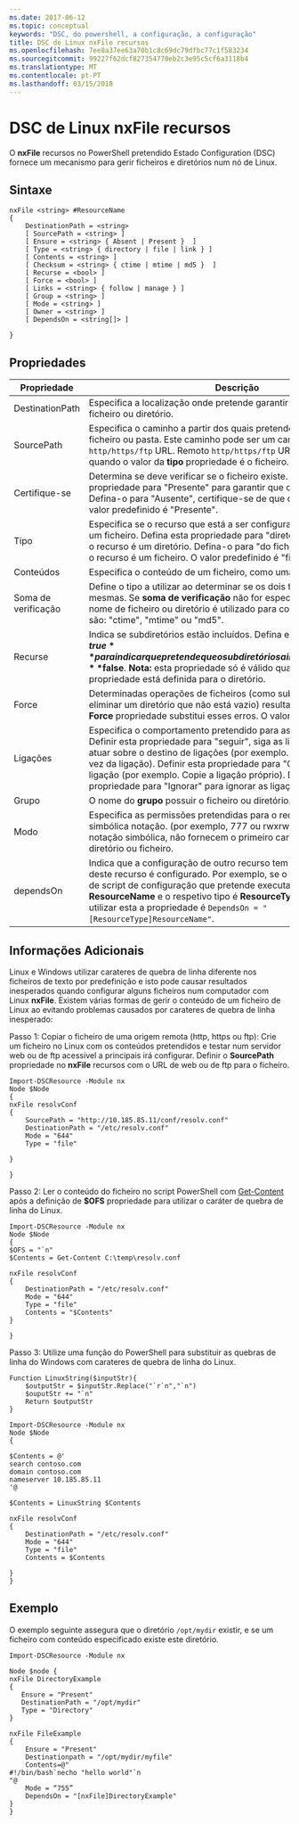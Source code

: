 ```yaml
---
ms.date: 2017-06-12
ms.topic: conceptual
keywords: "DSC, do powershell, a configuração, a configuração"
title: DSC de Linux nxFile recursos
ms.openlocfilehash: 7ee8a37ee63a70b1c8c69dc79dfbc77c1f583234
ms.sourcegitcommit: 99227f62dcf827354770eb2c3e95c5cf6a3118b4
ms.translationtype: MT
ms.contentlocale: pt-PT
ms.lasthandoff: 03/15/2018
---
```

# <a name="dsc-for-linux-nxfile-resource"></a>DSC de Linux nxFile recursos

O **nxFile** recursos no PowerShell pretendido Estado Configuration (DSC) fornece um mecanismo para gerir ficheiros e diretórios num nó de Linux.

## <a name="syntax"></a>Sintaxe

```
nxFile <string> #ResourceName
{
    DestinationPath = <string>
    [ SourcePath = <string> ]
    [ Ensure = <string> { Absent | Present }  ]
    [ Type = <string> { directory | file | link } ]
    [ Contents = <string> ]
    [ Checksum = <string> { ctime | mtime | md5 }  ]
    [ Recurse = <bool> ]
    [ Force = <bool> ]
    [ Links = <string> { follow | manage } ]
    [ Group = <string> ]
    [ Mode = <string> ]
    [ Owner = <string> ]
    [ DependsOn = <string[]> ]

}
```

## <a name="properties"></a>Propriedades

|  Propriedade |  Descrição | 
|---|---|
| DestinationPath| Especifica a localização onde pretende garantir o estado de um ficheiro ou diretório.| 
| SourcePath| Especifica o caminho a partir dos quais pretende copiar o recurso do ficheiro ou pasta. Este caminho pode ser um caminho local, ou um `http/https/ftp` URL. Remoto `http/https/ftp` URLs só são suportadas quando o valor da **tipo** propriedade é o ficheiro.| 
| Certifique-se| Determina se deve verificar se o ficheiro existe. Defina esta propriedade para "Presente" para garantir que o ficheiro existe. Defina-o para "Ausente", certifique-se de que o ficheiro não existe. O valor predefinido é "Presente".| 
| Tipo| Especifica se o recurso que está a ser configurado é um diretório ou um ficheiro. Defina esta propriedade para "diretório" para indicar que o recurso é um diretório. Defina-o para "do ficheiro" para indicar que o recurso é um ficheiro. O valor predefinido é "ficheiros"| 
| Conteúdos| Especifica o conteúdo de um ficheiro, como uma cadeia específica.| 
| Soma de verificação| Define o tipo a utilizar ao determinar se os dois ficheiros são as mesmas. Se **soma de verificação** não for especificado, apenas o nome de ficheiro ou diretório é utilizado para comparação. Os valores são: "ctime", "mtime" ou "md5".| 
| Recurse| Indica se subdiretórios estão incluídos. Defina esta propriedade como **$true** para indicar que pretende que o subdiretórios a incluir. A predefinição é **$false**. **Nota:** esta propriedade só é válido quando o **tipo** propriedade está definida para o diretório.| 
| Force| Determinadas operações de ficheiros (como substituir um ficheiro ou eliminar um diretório que não está vazio) resultará num erro. Utilizar o **Force** propriedade substitui esses erros. O valor predefinido é **$false**.| 
| Ligações| Especifica o comportamento pretendido para as ligações simbólicas. Definir esta propriedade para "seguir", siga as ligações simbólicas e atuar sobre o destino de ligações (por exemplo. Copie o ficheiro em vez da ligação). Definir esta propriedade para "Gerir" para atuar na ligação (por exemplo. Copie a ligação próprio). Defina esta propriedade para "Ignorar" para ignorar as ligações simbólicas.| 
| Grupo| O nome do **grupo** possuir o ficheiro ou diretório.| 
| Modo| Especifica as permissões pretendidas para o recurso, octal ou simbólica notação. (por exemplo, 777 ou rwxrwxrwx). Se utilizar a notação simbólica, não fornecem o primeiro caráter que indica o diretório ou ficheiro.| 
| dependsOn | Indica que a configuração de outro recurso tem de executar antes deste recurso é configurado. Por exemplo, se o **ID** do recurso de bloco de script de configuração que pretende executar primeiro é **ResourceName** e o respetivo tipo é **ResourceType**, a sintaxe para utilizar esta a propriedade é `DependsOn = "[ResourceType]ResourceName"`.| 

## <a name="additional-information"></a>Informações Adicionais


Linux e Windows utilizar carateres de quebra de linha diferente nos ficheiros de texto por predefinição e isto pode causar resultados inesperados quando configurar alguns ficheiros num computador com Linux __nxFile__. Existem várias formas de gerir o conteúdo de um ficheiro de Linux ao evitando problemas causados por carateres de quebra de linha inesperado:

Passo 1: Copiar o ficheiro de uma origem remota (http, https ou ftp): Crie um ficheiro no Linux com os conteúdos pretendidos e testar num servidor web ou de ftp acessível a principais irá configurar. Definir o __SourcePath__ propriedade no __nxFile__ recursos com o URL de web ou de ftp para o ficheiro.

```
Import-DSCResource -Module nx
Node $Node
{
nxFile resolvConf
{
    SourcePath = "http://10.185.85.11/conf/resolv.conf"
    DestinationPath = "/etc/resolv.conf"
    Mode = "644"        
    Type = "file"
    
}
        
}
```


Passo 2: Ler o conteúdo do ficheiro no script PowerShell com [Get-Content](https://technet.microsoft.com/library/hh849787.aspx) após a definição de __$OFS__ propriedade para utilizar o caráter de quebra de linha do Linux.


```
Import-DSCResource -Module nx
Node $Node
{
$OFS = "`n"
$Contents = Get-Content C:\temp\resolv.conf

nxFile resolvConf
{
    DestinationPath = "/etc/resolv.conf"
    Mode = "644"        
    Type = "file"
    Contents = "$Contents"
}

}
```


Passo 3: Utilize uma função do PowerShell para substituir as quebras de linha do Windows com carateres de quebra de linha do Linux.

```
Function LinuxString($inputStr){
    $outputStr = $inputStr.Replace("`r`n","`n")
    $ouputStr += "`n"
    Return $outputStr
}

Import-DSCResource -Module nx
Node $Node
{

$Contents = @'
search contoso.com
domain contoso.com
nameserver 10.185.85.11
'@

$Contents = LinuxString $Contents

nxFile resolvConf
{
    DestinationPath = "/etc/resolv.conf"
    Mode = "644"        
    Type = "file"
    Contents = $Contents
    
}
}
```

## <a name="example"></a>Exemplo

O exemplo seguinte assegura que o diretório `/opt/mydir` existir, e se um ficheiro com conteúdo especificado existe este diretório.

```
Import-DSCResource -Module nx 

Node $node {
nxFile DirectoryExample
{
   Ensure = "Present"
   DestinationPath = "/opt/mydir"
   Type = "Directory"
}

nxFile FileExample
{
    Ensure = "Present"
    Destinationpath = "/opt/mydir/myfile"
    Contents=@"
#!/bin/bash`necho "hello world"`n
"@ 
    Mode = “755”
    DependsOn = "[nxFile]DirectoryExample"
} 
}
```

